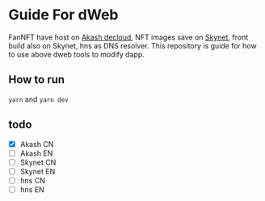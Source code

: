 # Guide For dWeb

FanNFT have host on [Akash decloud](https://akash.network/), NFT images save on [Skynet](https://siasky.net/), front build also on Skynet, hns as DNS resolver.
This repository is guide for how to use above dweb tools to modify dapp.

## How to run

`yarn` and `yarn dev`

## todo

- [x] Akash CN
- [ ] Akash EN
- [ ] Skynet CN
- [ ] Skynet EN
- [ ] hns CN
- [ ] hns EN
